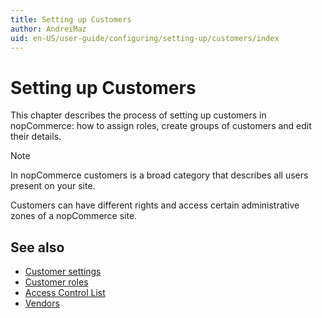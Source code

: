 ```yaml
---
title: Setting up Customers
author: AndreiMaz
uid: en-US/user-guide/configuring/setting-up/customers/index
---
```

# Setting up Customers

This chapter describes the process of setting up customers in nopCommerce: how to assign roles, create groups of customers and edit their details.

> [!NOTE]
> In nopCommerce customers is a broad category that describes all users present on your site.

Customers can have different rights and access certain administrative zones of a nopCommerce site.

## See also

- [Customer settings](xref:en-US/user-guide/configuring/setting-up/customers/settings)
- [Customer roles](xref:en-US/user-guide/configuring/setting-up/customers/customer-roles)
- [Access Control List](xref:en-US/user-guide/configuring/setting-up/customers/acl)
- [Vendors](xref:en-US/user-guide/configuring/setting-up/customers/vendors/index)
